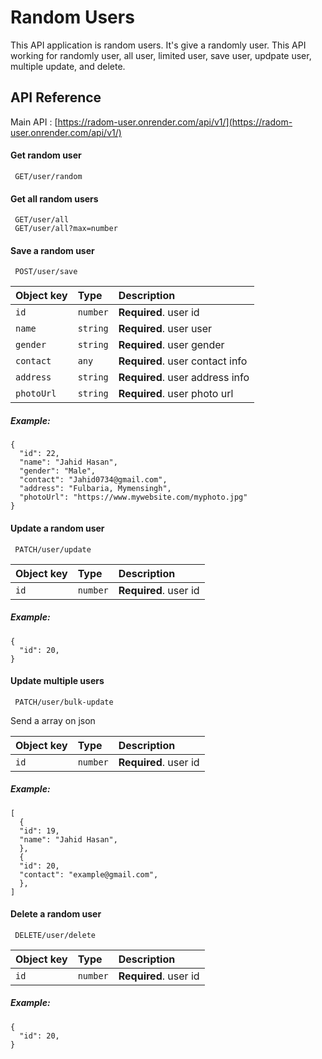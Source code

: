# Random Users

This API application is random users. It's give a randomly user. This API working for randomly user, all user, limited user, save user, updpate user, multiple update, and delete.


## API Reference

Main API : [https://radom-user.onrender.com/api/v1/](https://radom-user.onrender.com/api/v1/)


#### Get random user

```http
 GET/user/random
```
#### Get all random users

```http
 GET/user/all
 GET/user/all?max=number
```
#### Save a random user
```http
 POST/user/save
```

| Object key | Type     | Description                |
| :-------- | :------- | :------------------------- |
| `id` | `number` | **Required**. user id |
| `name` | `string` | **Required**. user user |
| `gender` | `string` | **Required**. user gender |
| `contact` | `any` | **Required**. user contact info |
| `address` | `string` | **Required**. user address info |
| `photoUrl` | `string` | **Required**. user photo url |

##### Example:

    {
      "id": 22,
      "name": "Jahid Hasan",
      "gender": "Male",
      "contact": "Jahid0734@gmail.com",
      "address": "Fulbaria, Mymensingh",
      "photoUrl": "https://www.mywebsite.com/myphoto.jpg" 
    }

#### Update a random user
```http
 PATCH/user/update
```

| Object key | Type     | Description                |
| :-------- | :------- | :------------------------- |
| `id` | `number` | **Required**. user id |


##### Example:

    {
      "id": 20,
    }


#### Update multiple users
```http
 PATCH/user/bulk-update
```

Send a array on json

| Object key | Type     | Description                |
| :-------- | :------- | :------------------------- |
| `id` | `number` | **Required**. user id |

##### Example:

    [
      {
      "id": 19,
      "name": "Jahid Hasan",
      },
      {
      "id": 20,
      "contact": "example@gmail.com",
      },
    ]


#### Delete a random user
```http
 DELETE/user/delete
```

| Object key | Type     | Description                |
| :-------- | :------- | :------------------------- |
| `id` | `number` | **Required**. user id |


##### Example:

    {
      "id": 20,
    }

